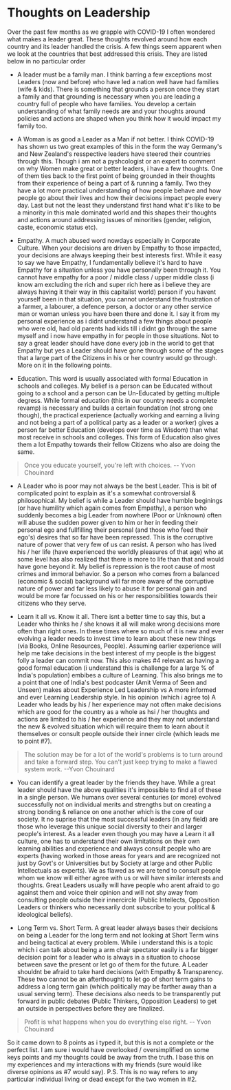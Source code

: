# Thoughts on Leadership

Over the past few months as we grapple with COVID-19 I often wondered what makes a leader great. These thoughts revolved around how each country and its leader handled the crisis. A few things seem apparent when we look at the countries that best addressed this crisis. They are listed below in no particular order

- A leader must be a family man. I think barring a few exceptions most Leaders (now and before) who have led a nation well have had families (wife & kids). There is something that grounds a person once they start a family and that grounding is necessary when you are leading a country full of people who have families. You develop a certain understanding of what family needs are and your thoughts around policies and actions are shaped when you think how it would impact my family too.

- A Woman is as good a Leader as a Man if not better. I think COVID-19 has shown us two great examples of this in the form the way Germany's and New Zealand's resspective leaders have steered their countries through this. Though i am not a pyshcologist or an expert to comment on why Women make great or better leaders, i have a few thoughts. One of them ties back to the first point of being grounded in their thoughts from their experience of being a part of & running a family. Two they have a lot more practical understanding of how people behave and how people go about their lives and how their decisions impact people every day. Last but not the least they understand first hand what it's like to be a minority in this male dominated world and this shapes their thoughts and actions around addressing issues of minorities (gender, religion, caste, economic status etc).

- Empathy. A much abused word nowdays especially in Corporate Culture. When your decisions are driven by Empathy to those impacted, your decisions are always keeping their best interests first. While it easy to say we have Empathy, I fundamentally believe it's hard to have Empathy for a situation unless you have personally been through it. You cannot have empathy for a poor / middle class / upper middle class (i know am excluding the rich and super rich here as i believe they are always having it their way in this capitalist world) person if you havent yourself been in that situation, you cannot understand the frustration of a farmer, a labourer, a defence person, a doctor or any other service man or woman unless you have been there and done it. I say it from my personal experience as i didnt understand a few things about people who were old, had old parents had kids till i didnt go through the same myself and i now have empathy in for people in those situations. Not to say a great leader should have done every job in the world to get that Empathy but yes a Leader should have gone through some of the stages that a large part of the Citizens in his or her country would go through. More on it in the following points.

- Education. This word is usually associated with formal Education in schools and colleges. My belief is a person can be Educated without going to a school and a person can be Un-Educated by getting multiple degress. While formal education (this in our country needs a complete revamp) is necessary and builds a certain foundation (not strong one though), the practical experience (actually working and earning a living and not being a part of a political party as a leader or a worker) gives a person far better Education (develops over time as Wisdom) than what most receive in schools and colleges. This form of Education also gives them a lot Empathy towards their fellow Citizens who also are doing the same.

> Once you educate yourself, you're left with choices. -- Yvon Chouinard

- A Leader who is poor may not always be the best Leader. This is bit of complicated point to explain as it's a somewhat controversial & philosophical. My belief is while a Leader should have humble beginings (or have humility which again comes from Empathy), a person who suddenly becomes a big Leader from nowhere (Poor or Unknown) often will abuse the sudden power given to him or her in feeding their personal ego and fullfilling their personal (and those who feed their ego's) desires that so far have been repressed. This is the corruptive nature of power that very few of us can resist. A person who has lived his / her life (have experienced the worldly pleasures of that age) who at some level has also realized that there is more to life than that and would have gone beyond it. My belief is repression is the root cause of most crimes and immoral behavior. So a person who comes from a balanced (economic & social) background will far more aware of the corruptive nature of power and far less likely to abuse it for personal gain and would be more far focussed on his or her responsibilities towards their citizens who they serve.

- Learn it all vs. Know it all. There isnt a better time to say this, but a Leader who thinks he / she knows it all will make wrong decisions more often than  right ones. In these times where so much of it is new and ever evolving a leader needs to invest time to learn about these new things (via Books, Online Resources, People). Assuming earlier experience will help me take decisions in the best interest of my people is the biggest folly a leader can commit now. This also makes #4 relevant as having a good formal education (i understand this is challenge for a large % of India's population) embibes a culture of Learning. This also brings me to a point that one of India's best podcaster (Amit Verma of Seen and Unseen) makes about Experience Led Leadership vs A more informed and ever Learning Leadership style. In his opinion (which i agree to) A Leader who leads by his / her experience may not often make decisions which are good for the country as a whole as hsi / her thoughts and actions are limited to his / her experience and they may not understand the new & evolved situation which will require them to learn about it themselves or consult people outside their inner circle (which leads me to point #7).

> The solution may be for a lot of the world's problems is to turn around and take a forward step. You can't just keep trying to make a flawed system work. --Yvon Chouinard

- You can identify a great leader by the friends they have. While a great leader should have the above qualities it's impossible to find all of these in a single person. We humans over several centuries (or more) evolved successfully not on individual merits and strengths but on creating a strong bonding & reliance on one another which is the core of our society. It no suprise that the most successful leaders (in any field) are those who leverage this unique social diversity to their and larger people's interest. As a leader even though you may have a Learn it all culture, one has to understand their own limitations on their own learning abilities and experience and always consult people who are experts (having worked in those areas for years and are recognized not just by Govt's or Universities but by Society at large and other Public Intellectuals as experts). We as flawed as we are tend to consult people whom we know will either agree with us or will have similar interests and thoughts. Great Leaders usually will have people who arent afraid to go against them and voice their opinion and will not shy away from consulting people outside their innercircle (Public Intellects, Opposition Leaders or thinkers who necessarily dont subscribe to your political & ideological beliefs).

- Long Term vs. Short Term. A great leader always bases their decisions on being a Leader for the long term and not looking at Short Term wins and being tactical at every problem. While i understand this is a topic which i can talk about being a arm chair spectator easily is a far bigger decision point for a leader who is always in a situation to choose between save the present or let go of them for the future. A Leader shouldnt be afraid to take hard decisions (with Empathy & Transparency. These two cannot be an afterthought) to let go of short term gains to address a long term gain (which politically may be farther away than a usual serving term). These decisions also needs to be transparently put forward in public debates (Public Thinkers, Opposition Leaders) to get an outside in perspectives before they are finalized.

> Profit is what happens when you do everything else right. -- Yvon Chouinard

So it came down to 8 points as i typed it, but this is not a complete or the perfect list. I am sure i would have overlooked / oversimplified on some keys points and my thoughts could be away from the truth. I base this on my experiences and my interactions with my friends (sure would like diverse opinions as #7 would say).
P.S. This is no way refers to any particular individual living or dead except for the two women in #2.